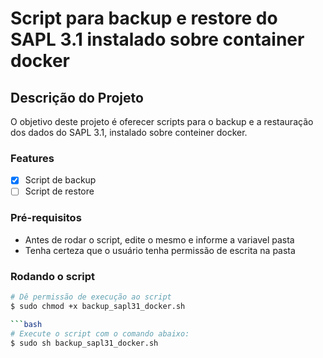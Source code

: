 # Script para backup e restore do SAPL 3.1 instalado sobre container docker
## Descrição do Projeto
O objetivo deste projeto é oferecer scripts para o backup e a restauração dos dados do SAPL 3.1, instalado sobre conteiner docker.
### Features

- [x] Script de backup
- [ ] Script de restore
### Pré-requisitos
* Antes de rodar o script, edite o mesmo e informe a variavel pasta
* Tenha certeza que o usuário tenha permissão de escrita na pasta

### Rodando o script
```bash
# Dê permissão de execução ao script 
$ sudo chmod +x backup_sapl31_docker.sh

```bash
# Execute o script com o comando abaixo:
$ sudo sh backup_sapl31_docker.sh

